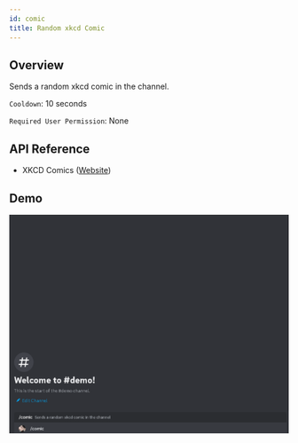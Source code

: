```yaml
---
id: comic
title: Random xkcd Comic
---
```


## Overview

Sends a random xkcd comic in the channel.

`Cooldown`: 10 seconds

`Required User Permission`: None

## API Reference

- XKCD Comics ([Website](https://xkcd.com/))

## Demo

![Random xkcd Command Demo GIF](../../../public/random/comic.gif)
